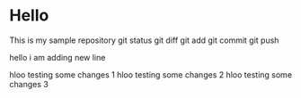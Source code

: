# Hello
This is my sample repository 
git status
git diff
git add
git commit
git push

hello i am adding new line

hloo testing some changes 1
hloo testing some changes 2
hloo testing some changes 3